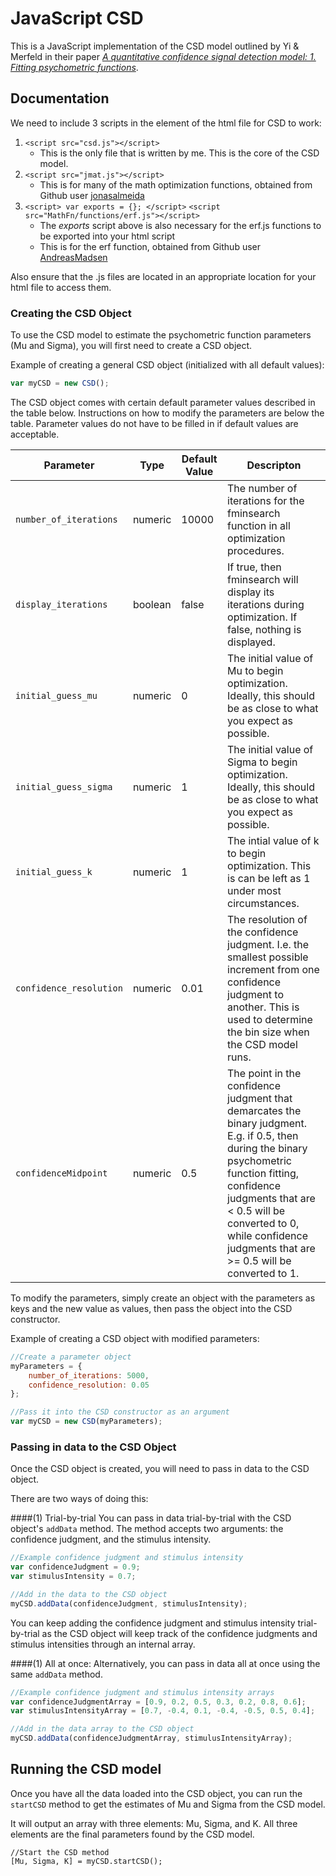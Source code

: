 # JavaScript CSD

This is a JavaScript implementation of the CSD model outlined by Yi & Merfeld in their paper *[A quantitative confidence signal detection model: 1. Fitting psychometric functions](https://www.physiology.org/doi/10.1152/jn.00318.2015)*.

## Documentation

We need to include 3 scripts in the <head> element of the html file for CSD to work:
1. `<script src="csd.js"></script>`
    * This is the only file that is written by me. This is the core of the CSD model.
2. `<script src="jmat.js"></script>`
    * This is for many of the math optimization functions, obtained from Github user [jonasalmeida](https://github.com/jonasalmeida/jmat/blob/gh-pages/jmat.js)
3. `<script> var exports = {}; </script>` 
   `<script src="MathFn/functions/erf.js"></script>`
    * The *exports* script above is also necessary for the erf.js functions to be exported into your html script
    * This is for the erf function, obtained from Github user [AndreasMadsen](https://github.com/AndreasMadsen/mathfn)

Also ensure that the .js files are located in an appropriate location for your html file to access them.

### Creating the CSD Object

To use the CSD model to estimate the psychometric function parameters (Mu and Sigma), you will first need to create a CSD object.

Example of creating a general CSD object (initialized with all default values):
```javascript
var myCSD = new CSD();
```
The CSD object comes with certain default parameter values described in the table below. Instructions on how to modify the parameters are below the table. Parameter values do not have to be filled in if default values are acceptable.

|Parameter|Type|Default Value| Descripton|
|---------|----|-------------|-----------|
|`number_of_iterations`|numeric|10000|The number of iterations for the fminsearch function in all optimization procedures.|
|`display_iterations`|boolean|false|If true, then fminsearch will display its iterations during optimization. If false, nothing is displayed.|
|`initial_guess_mu`|numeric|0|The initial value of Mu to begin optimization. Ideally, this should be as close to what you expect as possible.|
|`initial_guess_sigma`|numeric|1|The initial value of Sigma to begin optimization. Ideally, this should be as close to what you expect as possible.|
|`initial_guess_k`|numeric|1|The intial value of k to begin optimization. This is can be left as 1 under most circumstances.|
|`confidence_resolution`|numeric|0.01|The resolution of the confidence judgment. I.e. the smallest possible increment from one confidence judgment to another. This is used to determine the bin size when the CSD model runs.|
|`confidenceMidpoint`|numeric|0.5|The point in the confidence judgment that demarcates the binary judgment. E.g. if 0.5, then during the binary psychometric function fitting, confidence judgments that are < 0.5 will be converted to 0, while confidence judgments that are >= 0.5 will be converted to 1.|

To modify the parameters, simply create an object with the parameters as keys and the new value as values, then pass the object into the CSD constructor.

Example of creating a CSD object with modified parameters:
```javascript
//Create a parameter object
myParameters = {
	number_of_iterations: 5000,
	confidence_resolution: 0.05
};

//Pass it into the CSD constructor as an argument
var myCSD = new CSD(myParameters);
```

### Passing in data to the CSD Object

Once the CSD object is created, you will need to pass in data to the CSD object.

There are two ways of doing this:

####(1) Trial-by-trial
You can pass in data trial-by-trial with the CSD object's `addData` method. The method accepts two arguments: the confidence judgment, and the stimulus intensity.
```javascript
//Example confidence judgment and stimulus intensity
var confidenceJudgment = 0.9;
var stimulusIntensity = 0.7;

//Add in the data to the CSD object
myCSD.addData(confidenceJudgment, stimulusIntensity); 
```
You can keep adding the confidence judgment and stimulus intensity trial-by-trial as the CSD object will keep track of the confidence judgments and stimulus intensities through an internal array.

####(1) All at once:
Alternatively, you can pass in data all at once using the same `addData` method.
```javascript
//Example confidence judgment and stimulus intensity arrays
var confidenceJudgmentArray = [0.9, 0.2, 0.5, 0.3, 0.2, 0.8, 0.6];
var stimulusIntensityArray = [0.7, -0.4, 0.1, -0.4, -0.5, 0.5, 0.4];

//Add in the data array to the CSD object
myCSD.addData(confidenceJudgmentArray, stimulusIntensityArray);
```


## Running the CSD model

Once you have all the data loaded into the CSD object, you can run the `startCSD` method to get the estimates of Mu and Sigma from the CSD model.

It will output an array with three elements: Mu, Sigma, and K.
All three elements are the final parameters found by the CSD model.

```javasript
//Start the CSD method
[Mu, Sigma, K] = myCSD.startCSD();
```

